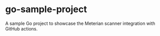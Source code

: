 # go-sample-project
A sample Go project to showcase the Meterian scanner integration with GitHub actions.

